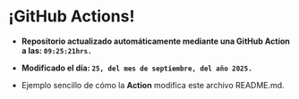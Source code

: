 # ¡GitHub Actions!
* **Repositorio actualizado automáticamente mediante una GitHub Action a las: `09:25:21hrs.`**
* **Modificado el día: `25, del mes de septiembre, del año 2025.`**

* Ejemplo sencillo de cómo la **Action** modifica este archivo README.md.

